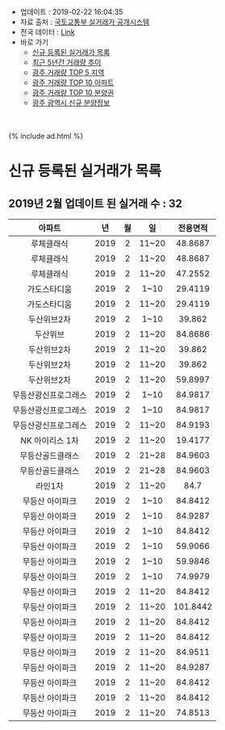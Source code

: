 * 업데이트 : 2019-02-22 16:04:35
* 자료 출처 : [국토교통부 실거래가 공개시스템](http://rt.molit.go.kr)
* 전국 데이터 : [Link](https://inasie.github.io/apt-trade-info/전국)
* 바로 가기
    * [신규 등록된 실거래가 목록](#신규-등록된-실거래가-목록)
    * [최근 5년간 거래량 추이](#최근-5년간-거래량-추이)
    * [광주 거래량 TOP 5 지역](TBD)
    * [광주 거래량 TOP 10 아파트](TBD)
    * [광주 거래량 TOP 10 분양권](TBD)
    * [광주 광역시 신규 분양정보](TBD)

<br><br>
{%
 include ad.html
%}

# 신규 등록된 실거래가 목록

## 2019년 2월 업데이트 된 실거래 수 : 32

|아파트|년|월|일|전용면적|
|:---:|:---:|:---:|:---:|:---:|
|루체클래식|2019|2|11~20|48.8687|
|루체클래식|2019|2|11~20|48.8687|
|루체클래식|2019|2|11~20|47.2552|
|가도스타디움|2019|2|1~10|29.4119|
|가도스타디움|2019|2|11~20|29.4119|
|두산위브2차|2019|2|1~10|39.862|
|두산위브|2019|2|11~20|84.8686|
|두산위브2차|2019|2|11~20|39.862|
|두산위브2차|2019|2|11~20|39.862|
|두산위브2차|2019|2|11~20|59.8997|
|무등산광신프로그레스|2019|2|1~10|84.9817|
|무등산광신프로그레스|2019|2|1~10|84.9817|
|무등산광신프로그레스|2019|2|11~20|84.9193|
|NK 아이리스 1차|2019|2|11~20|19.4177|
|무등산골드클래스|2019|2|21~28|84.9603|
|무등산골드클래스|2019|2|21~28|84.9603|
|라인1차|2019|2|11~20|84.7|
|무등산 아이파크|2019|2|1~10|84.8412|
|무등산 아이파크|2019|2|1~10|84.9287|
|무등산 아이파크|2019|2|1~10|84.8412|
|무등산 아이파크|2019|2|1~10|59.9066|
|무등산 아이파크|2019|2|1~10|59.9846|
|무등산 아이파크|2019|2|1~10|74.9979|
|무등산 아이파크|2019|2|11~20|84.8412|
|무등산 아이파크|2019|2|11~20|101.8442|
|무등산 아이파크|2019|2|11~20|84.8412|
|무등산 아이파크|2019|2|11~20|84.8412|
|무등산 아이파크|2019|2|11~20|84.9511|
|무등산 아이파크|2019|2|11~20|84.9287|
|무등산 아이파크|2019|2|11~20|84.8412|
|무등산 아이파크|2019|2|11~20|84.8412|
|무등산 아이파크|2019|2|11~20|74.8513|
